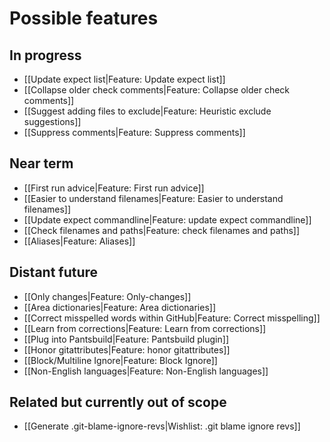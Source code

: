 # Possible features

## In progress

* [[Update expect list|Feature: Update expect list]]
* [[Collapse older check comments|Feature: Collapse older check comments]]
* [[Suggest adding files to exclude|Feature: Heuristic exclude suggestions]]
* [[Suppress comments|Feature: Suppress comments]]

## Near term

* [[First run advice|Feature: First run advice]]
* [[Easier to understand filenames|Feature: Easier to understand filenames]]
* [[Update expect commandline|Feature: update expect commandline]]
* [[Check filenames and paths|Feature: check filenames and paths]]
* [[Aliases|Feature: Aliases]]

## Distant future

* [[Only changes|Feature: Only-changes]]
* [[Area dictionaries|Feature: Area dictionaries]]
* [[Correct misspelled words within GitHub|Feature: Correct misspelling]]
* [[Learn from corrections|Feature: Learn from corrections]]
* [[Plug into Pantsbuild|Feature: Pantsbuild plugin]]
* [[Honor gitattributes|Feature: honor gitattributes]]
* [[Block/Multiline Ignore|Feature: Block Ignore]]
* [[Non-English languages|Feature: Non-English languages]]

## Related but currently out of scope

* [[Generate .git-blame-ignore-revs|Wishlist: .git blame ignore revs]]